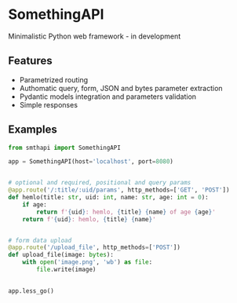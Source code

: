 # SomethingAPI

Minimalistic Python web framework - in development

## Features
- Parametrized routing
- Authomatic query, form, JSON and bytes parameter extraction
- Pydantic models integration and parameters validation
- Simple responses

## Examples
```python
from smthapi import SomethingAPI

app = SomethingAPI(host='localhost', port=8080)


# optional and required, positional and query params
@app.route('/:title/:uid/params', http_methods=['GET', 'POST'])
def hemlo(title: str, uid: int, name: str, age: int = 0):
    if age:
        return f'{uid}: hemlo, {title} {name} of age {age}'
    return f'{uid}: hemlo, {title} {name}'


# form data upload
@app.route('/upload_file', http_methods=['POST'])
def upload_file(image: bytes):
    with open('image.png', 'wb') as file:
        file.write(image)

        
app.less_go()
```